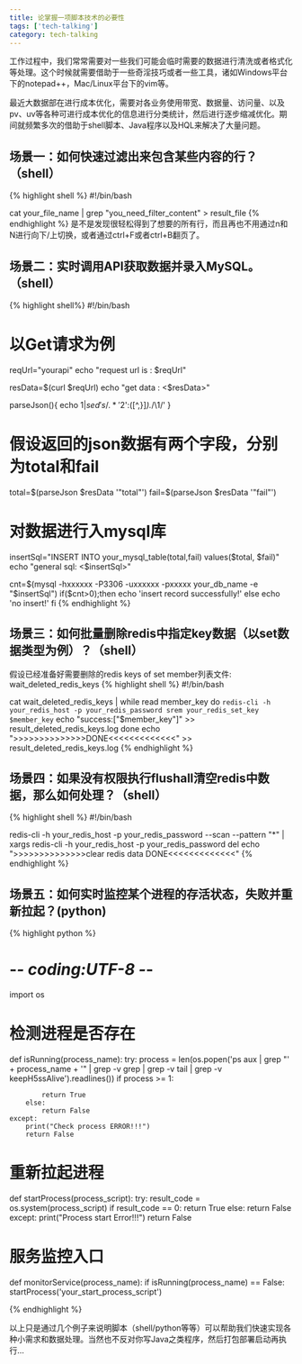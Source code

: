 ```yaml
---
title: 论掌握一项脚本技术的必要性
tags: ['tech-talking']
category: tech-talking
---
```


工作过程中，我们常常需要对一些我们可能会临时需要的数据进行清洗或者格式化等处理。这个时候就需要借助于一些奇淫技巧或者一些工具，诸如Windows平台下的notepad++，Mac/Linux平台下的vim等。

最近大数据部在进行成本优化，需要对各业务使用带宽、数据量、访问量、以及pv、uv等各种可进行成本优化的信息进行分类统计，然后进行逐步缩减优化。期间就频繁多次的借助于shell脚本、Java程序以及HQL来解决了大量问题。

## 场景一：如何快速过滤出来包含某些内容的行？（shell）
{% highlight shell %}
#!/bin/bash

cat your_file_name | grep "you_need_filter_content" > result_file
{% endhighlight %}
是不是发现很轻松得到了想要的所有行，而且再也不用通过n和N进行向下/上切换，或者通过ctrl+F或者ctrl+B翻页了。

## 场景二：实时调用API获取数据并录入MySQL。（shell）

{% highlight shell%}
#!/bin/bash

# 以Get请求为例
reqUrl="yourapi"
echo "request url is : $reqUrl"

resData=$(curl $reqUrl)
echo "get data : <$resData>"

parseJson(){
  echo $1 | sed 's/.*'$2':\([^,}]*\).*/\1/'
}

# 假设返回的json数据有两个字段，分别为total和fail
total=$(parseJson $resData '"total"')
fail=$(parseJson $resData '"fail"')

# 对数据进行入mysql库
insertSql="INSERT INTO your_mysql_table(total,fail) values($total, $fail)"
echo "general sql: <$insertSql>"

cnt=$(mysql -hxxxxxx -P3306 -uxxxxxx -pxxxxx your_db_name -e "$insertSql")
if($cnt>0);then
  echo 'insert record successfully!'
else
  echo 'no insert!'
fi
{% endhighlight %}

## 场景三：如何批量删除redis中指定key数据（以set数据类型为例）？（shell）

假设已经准备好需要删除的redis keys of set member列表文件: wait_deleted_redis_keys
{% highlight shell %}
#!/bin/bash

cat wait_deleted_redis_keys | while read member_key
do
  `redis-cli -h your_redis_host -p your_redis_password srem your_redis_set_key $member_key`
  echo "success:["$member_key"]" >> result_deleted_redis_keys.log
done
echo ">>>>>>>>>>>>>>DONE<<<<<<<<<<<<<" >> result_deleted_redis_keys.log
{% endhighlight %}

## 场景四：如果没有权限执行flushall清空redis中数据，那么如何处理？（shell）
{% highlight shell %}
#!/bin/bash

redis-cli -h your_redis_host -p your_redis_password --scan --pattern "*" | xargs redis-cli -h your_redis_host -p your_redis_password del
echo ">>>>>>>>>>>>>>clear redis data DONE<<<<<<<<<<<<<"
{% endhighlight %}

## 场景五：如何实时监控某个进程的存活状态，失败并重新拉起？(python)
{% highlight python %}
# -*- coding:UTF-8 -*-

import os

# 检测进程是否存在
def isRunning(process_name):
    try:
        process = len(os.popen('ps aux | grep "' + process_name + '" | grep -v grep | grep -v tail | grep -v keepH5ssAlive').readlines())
        if process >= 1:

            return True
        else:
            return False
    except:
        print("Check process ERROR!!!")
        return False

# 重新拉起进程
def startProcess(process_script):
    try:
        result_code = os.system(process_script)
        if result_code == 0:
            return True
        else:
            return False
    except:
        print("Process start Error!!!")
        return False

# 服务监控入口
def monitorService(process_name):
    if isRunning(process_name) == False:
       startProcess('your_start_process_script')

{% endhighlight %}

以上只是通过几个例子来说明脚本（shell/python等等）可以帮助我们快速实现各种小需求和数据处理。当然也不反对你写Java之类程序，然后打包部署启动再执行...
